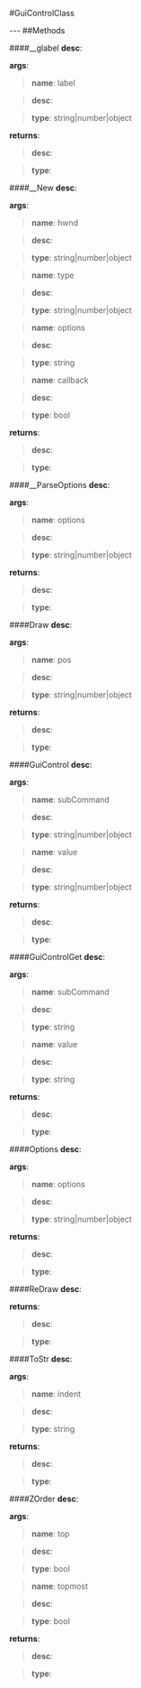 #GuiControlClass
<figure markdown="1">

</figure>
---
##Methods

####__glabel
**desc**: 

**args**:

> **name**: label

> **desc**: 

> **type**: string|number|object

**returns**:

> **desc**: 

> **type**: 

####__New
**desc**: 

**args**:

> **name**: hwnd

> **desc**: 

> **type**: string|number|object

> **name**: type

> **desc**: 

> **type**: string|number|object

> **name**: options

> **desc**: 

> **type**: string

> **name**: callback

> **desc**: 

> **type**: bool

**returns**:

> **desc**: 

> **type**: 

####__ParseOptions
**desc**: 

**args**:

> **name**: options

> **desc**: 

> **type**: string|number|object

**returns**:

> **desc**: 

> **type**: 

####Draw
**desc**: 

**args**:

> **name**: pos

> **desc**: 

> **type**: string|number|object

**returns**:

> **desc**: 

> **type**: 

####GuiControl
**desc**: 

**args**:

> **name**: subCommand

> **desc**: 

> **type**: string|number|object

> **name**: value

> **desc**: 

> **type**: string|number|object

**returns**:

> **desc**: 

> **type**: 

####GuiControlGet
**desc**: 

**args**:

> **name**: subCommand

> **desc**: 

> **type**: string

> **name**: value

> **desc**: 

> **type**: string

**returns**:

> **desc**: 

> **type**: 

####Options
**desc**: 

**args**:

> **name**: options

> **desc**: 

> **type**: string|number|object

**returns**:

> **desc**: 

> **type**: 

####ReDraw
**desc**: 

**returns**:

> **desc**: 

> **type**: 

####ToStr
**desc**: 

**args**:

> **name**: indent

> **desc**: 

> **type**: string

**returns**:

> **desc**: 

> **type**: 

####ZOrder
**desc**: 

**args**:

> **name**: top

> **desc**: 

> **type**: bool

> **name**: topmost

> **desc**: 

> **type**: bool

**returns**:

> **desc**: 

> **type**: 

